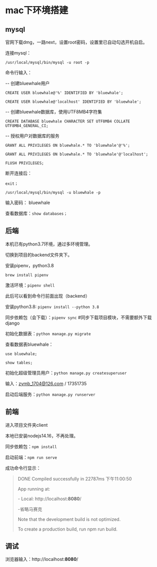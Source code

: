 # mac下环境搭建

## mysql

官网下载dmg，一路next，设置root密码，设置里已自动勾选开机自启。

连接mysql：

`/usr/local/mysql/bin/mysql -u root -p`

命令行输入：

-- 创建bluewhale用户

`CREATE USER bluewhale@'%' IDENTIFIED BY 'bluewhale';`

`CREATE USER bluewhale@'localhost' IDENTIFIED BY 'bluewhale';`



-- 创建bluewhale数据库，使用UTF8MB4字符集

`CREATE DATABASE bluewhale CHARACTER SET UTF8MB4 COLLATE UTF8MB4_GENERAL_CI;`



-- 授权用户对数据库的服务

`GRANT ALL PRIVILEGES ON bluewhale.* TO 'bluewhale'@'%';`

`GRANT ALL PRIVILEGES ON bluewhale.* TO 'bluewhale'@'localhost';`

`FLUSH PRIVILEGES;`



断开连接后：

`exit；`

`/usr/local/mysql/bin/mysql -u bluewhale -p`

输入密码： bluewhale



查看数据库：`show databases；`



## 后端

本机已有python3.7环境，通过多环境管理。

切换到项目的backend文件夹下。

安装pipenv，python3.8

`brew install pipenv`

激活环境：`pipenv shell`

此后可以看到命令行前面出现（backend）

安装python3.8: `pipenv install --python 3.8`

同步依赖包（会下载）：`pipenv sync` #同步下载项目模块，不需要额外下载django

初始化数据表：`python manage.py migrate`



查看数据表bluewhale：

`use bluewhale;`

`show tables;`



初始化超级管理员用户：`python manage.py createsuperuser`

输入：zymb_1704@126.com / 17351735



启动后端服务：`python manage.py runserver`



## 前端

进入项目文件夹client

本地已安装nodejs14.16，不再处理。

同步依赖包：`npm install `

启动前端：`npm run serve`



成功命令行显示：

>  DONE Compiled successfully in 22787ms               下午11:00:50
>
> 
>
> 
>
>  App running at:
>
>  \- Local:  http://localhost:**8080**/ 
>
> -省略马赛克
>
>  Note that the development build is not optimized.
>
>  To create a production build, run npm run build.

## 调试

浏览器输入：http://localhost:**8080**/


